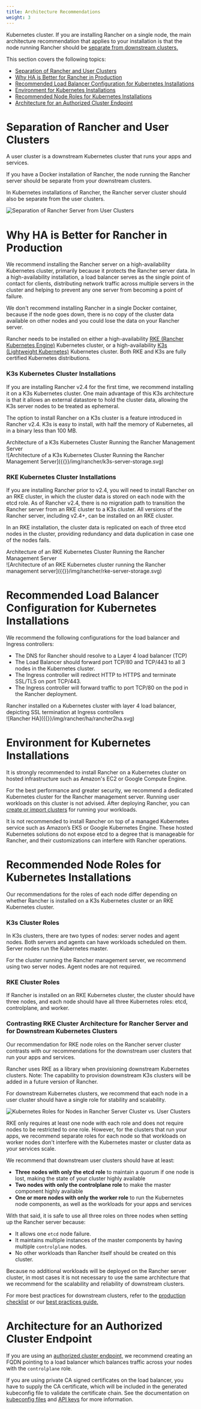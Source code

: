 ```yaml
---
title: Architecture Recommendations
weight: 3
---
```


Kubernetes cluster. If you are installing Rancher on a single node, the main architecture recommendation that applies to your installation is that the node running Rancher should be [separate from downstream clusters.](#separation-of-rancher-and-user-clusters)

This section covers the following topics:

- [Separation of Rancher and User Clusters](#separation-of-rancher-and-user-clusters)
- [Why HA is Better for Rancher in Production](#why-ha-is-better-for-rancher-in-production)
- [Recommended Load Balancer Configuration for Kubernetes Installations](#recommended-load-balancer-configuration-for-kubernetes-installations)
- [Environment for Kubernetes Installations](#environment-for-kubernetes-installations)
- [Recommended Node Roles for Kubernetes Installations](#recommended-node-roles-for-kubernetes-installations)
- [Architecture for an Authorized Cluster Endpoint](#architecture-for-an-authorized-cluster-endpoint)

# Separation of Rancher and User Clusters

A user cluster is a downstream Kubernetes cluster that runs your apps and services.

If you have a Docker installation of Rancher, the node running the Rancher server should be separate from your downstream clusters.

In Kubernetes installations of Rancher, the Rancher server cluster should also be separate from the user clusters.

![Separation of Rancher Server from User Clusters]({{<baseurl>}}/img/rancher/rancher-architecture-separation-of-rancher-server.svg)

# Why HA is Better for Rancher in Production

We recommend installing the Rancher server on a high-availability Kubernetes cluster, primarily because it protects the Rancher server data. In a high-availability installation, a load balancer serves as the single point of contact for clients, distributing network traffic across multiple servers in the cluster and helping to prevent any one server from becoming a point of failure.

We don't recommend installing Rancher in a single Docker container, because if the node goes down, there is no copy of the cluster data available on other nodes and you could lose the data on your Rancher server.

Rancher needs to be installed on either a high-availability [RKE (Rancher Kubernetes Engine)]({{<baseurl>}}/rke/latest/en/) Kubernetes cluster, or a high-availability [K3s (Lightweight Kubernetes)]({{<baseurl>}}/k3s/latest/en/) Kubernetes cluster. Both RKE and K3s are fully certified Kubernetes distributions.

### K3s Kubernetes Cluster Installations

If you are installing Rancher v2.4 for the first time, we recommend installing it on a K3s Kubernetes cluster. One main advantage of this K3s architecture is that it allows an external datastore to hold the cluster data, allowing the K3s server nodes to be treated as ephemeral.

The option to install Rancher on a K3s cluster is a feature introduced in Rancher v2.4. K3s is easy to install, with half the memory of Kubernetes, all in a binary less than 100 MB.

<figcaption>Architecture of a K3s Kubernetes Cluster Running the Rancher Management Server</figcaption>
![Architecture of a K3s Kubernetes Cluster Running the Rancher Management Server]({{<baseurl>}}/img/rancher/k3s-server-storage.svg)

### RKE Kubernetes Cluster Installations

If you are installing Rancher prior to v2.4, you will need to install Rancher on an RKE cluster, in which the cluster data is stored on each node with the etcd role. As of Rancher v2.4, there is no migration path to transition the Rancher server from an RKE cluster to a K3s cluster. All versions of the Rancher server, including v2.4+, can be installed on an RKE cluster.

In an RKE installation, the cluster data is replicated on each of three etcd nodes in the cluster, providing redundancy and data duplication in case one of the nodes fails.

<figcaption>Architecture of an RKE Kubernetes Cluster Running the Rancher Management Server</figcaption>
![Architecture of an RKE Kubernetes cluster running the Rancher management server]({{<baseurl>}}/img/rancher/rke-server-storage.svg)

# Recommended Load Balancer Configuration for Kubernetes Installations

We recommend the following configurations for the load balancer and Ingress controllers:

* The DNS for Rancher should resolve to a Layer 4 load balancer (TCP)
* The Load Balancer should forward port TCP/80 and TCP/443 to all 3 nodes in the Kubernetes cluster.
* The Ingress controller will redirect HTTP to HTTPS and terminate SSL/TLS on port TCP/443.
* The Ingress controller will forward traffic to port TCP/80 on the pod in the Rancher deployment.

<figcaption>Rancher installed on a Kubernetes cluster with layer 4 load balancer, depicting SSL termination at Ingress controllers</figcaption>
![Rancher HA]({{<baseurl>}}/img/rancher/ha/rancher2ha.svg)

# Environment for Kubernetes Installations

It is strongly recommended to install Rancher on a Kubernetes cluster on hosted infrastructure such as Amazon's EC2 or Google Compute Engine.

For the best performance and greater security, we recommend a dedicated Kubernetes cluster for the Rancher management server. Running user workloads on this cluster is not advised. After deploying Rancher, you can [create or import clusters]({{<baseurl>}}/rancher/v2.x/en/cluster-provisioning/) for running your workloads.

It is not recommended to install Rancher on top of a managed Kubernetes service such as Amazon’s EKS or Google Kubernetes Engine. These hosted Kubernetes solutions do not expose etcd to a degree that is manageable for Rancher, and their customizations can interfere with Rancher operations.

# Recommended Node Roles for Kubernetes Installations

Our recommendations for the roles of each node differ depending on whether Rancher is installed on a K3s Kubernetes cluster or an RKE Kubernetes cluster.

### K3s Cluster Roles

In K3s clusters, there are two types of nodes: server nodes and agent nodes. Both servers and agents can have workloads scheduled on them. Server nodes run the Kubernetes master.

For the cluster running the Rancher management server, we recommend using two server nodes. Agent nodes are not required.

### RKE Cluster Roles

If Rancher is installed on an RKE Kubernetes cluster, the cluster should have three nodes, and each node should have all three Kubernetes roles: etcd, controlplane, and worker.

### Contrasting RKE Cluster Architecture for Rancher Server and for Downstream Kubernetes Clusters

Our recommendation for RKE node roles on the Rancher server cluster contrasts with our recommendations for the downstream user clusters that run your apps and services.

Rancher uses RKE as a library when provisioning downstream Kubernetes clusters. Note: The capability to provision downstream K3s clusters will be added in a future version of Rancher.

For downstream Kubernetes clusters, we recommend that each node in a user cluster should have a single role for stability and scalability.

![Kubernetes Roles for Nodes in Rancher Server Cluster vs. User Clusters]({{<baseurl>}}/img/rancher/rancher-architecture-node-roles.svg)

RKE only requires at least one node with each role and does not require nodes to be restricted to one role. However, for the clusters that run your apps, we recommend separate roles for each node so that workloads on worker nodes don't interfere with the Kubernetes master or cluster data as your services scale.

We recommend that downstream user clusters should have at least:

- **Three nodes with only the etcd role** to maintain a quorum if one node is lost, making the state of your cluster highly available
- **Two nodes with only the controlplane role** to make the master component highly available
- **One or more nodes with only the worker role** to run the Kubernetes node components, as well as the workloads for your apps and services

With that said, it is safe to use all three roles on three nodes when setting up the Rancher server because:

* It allows one `etcd` node failure.
* It maintains multiple instances of the master components by having multiple `controlplane` nodes.
* No other workloads than Rancher itself should be created on this cluster.

Because no additional workloads will be deployed on the Rancher server cluster, in most cases it is not necessary to use the same architecture that we recommend for the scalability and reliability of downstream clusters.

For more best practices for downstream clusters, refer to the [production checklist]({{<baseurl>}}/rancher/v2.x/en/cluster-provisioning/production) or our [best practices guide.]({{<baseurl>}}/rancher/v2.x/en/best-practices/v2.5/)

# Architecture for an Authorized Cluster Endpoint 

If you are using an [authorized cluster endpoint,]({{<baseurl>}}/rancher/v2.x/en/overview/architecture/#4-authorized-cluster-endpoint) we recommend creating an FQDN pointing to a load balancer which balances traffic across your nodes with the `controlplane` role.

If you are using private CA signed certificates on the load balancer, you have to supply the CA certificate, which will be included in the generated kubeconfig file to validate the certificate chain. See the documentation on [kubeconfig files]({{<baseurl>}}/rancher/v2.x/en/k8s-in-rancher/kubeconfig/) and [API keys]({{<baseurl>}}/rancher/v2.x/en/user-settings/api-keys/#creating-an-api-key) for more information.